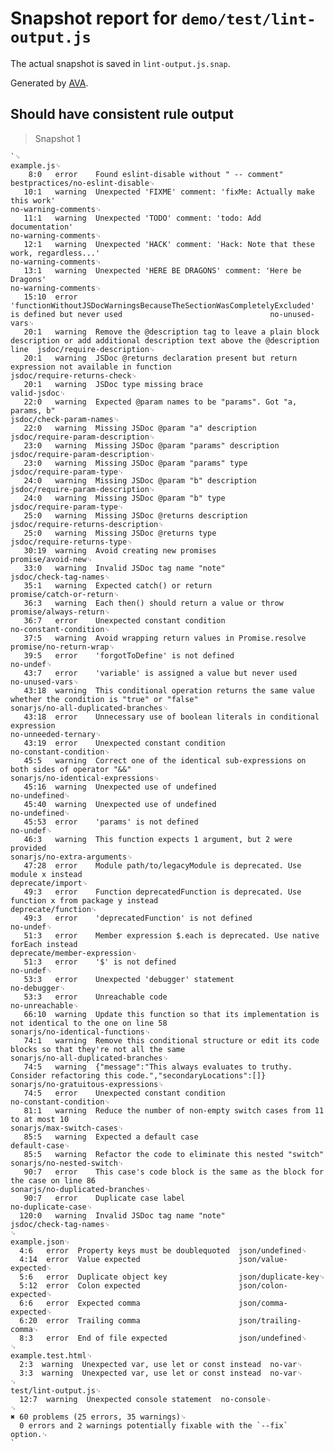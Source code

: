 # Snapshot report for `demo/test/lint-output.js`

The actual snapshot is saved in `lint-output.js.snap`.

Generated by [AVA](https://ava.li).

## Should have consistent rule output

> Snapshot 1

    `␊
    example.js␊
        8:0   error    Found eslint-disable without " -- comment"                                                                                     bestpractices/no-eslint-disable␊
       10:1   warning  Unexpected 'FIXME' comment: 'fixMe: Actually make this work'                                                                   no-warning-comments␊
       11:1   warning  Unexpected 'TODO' comment: 'todo: Add documentation'                                                                           no-warning-comments␊
       12:1   warning  Unexpected 'HACK' comment: 'Hack: Note that these work, regardless...'                                                         no-warning-comments␊
       13:1   warning  Unexpected 'HERE BE DRAGONS' comment: 'Here be Dragons'                                                                        no-warning-comments␊
       15:10  error    'functionWithoutJSDocWarningsBecauseTheSectionWasCompletelyExcluded' is defined but never used                                 no-unused-vars␊
       20:1   warning  Remove the @description tag to leave a plain block description or add additional description text above the @description line  jsdoc/require-description␊
       20:1   warning  JSDoc @returns declaration present but return expression not available in function                                             jsdoc/require-returns-check␊
       20:1   warning  JSDoc type missing brace                                                                                                       valid-jsdoc␊
       22:0   warning  Expected @param names to be "params". Got "a, params, b"                                                                       jsdoc/check-param-names␊
       22:0   warning  Missing JSDoc @param "a" description                                                                                           jsdoc/require-param-description␊
       23:0   warning  Missing JSDoc @param "params" description                                                                                      jsdoc/require-param-description␊
       23:0   warning  Missing JSDoc @param "params" type                                                                                             jsdoc/require-param-type␊
       24:0   warning  Missing JSDoc @param "b" description                                                                                           jsdoc/require-param-description␊
       24:0   warning  Missing JSDoc @param "b" type                                                                                                  jsdoc/require-param-type␊
       25:0   warning  Missing JSDoc @returns description                                                                                             jsdoc/require-returns-description␊
       25:0   warning  Missing JSDoc @returns type                                                                                                    jsdoc/require-returns-type␊
       30:19  warning  Avoid creating new promises                                                                                                    promise/avoid-new␊
       33:0   warning  Invalid JSDoc tag name "note"                                                                                                  jsdoc/check-tag-names␊
       35:1   warning  Expected catch() or return                                                                                                     promise/catch-or-return␊
       36:3   warning  Each then() should return a value or throw                                                                                     promise/always-return␊
       36:7   error    Unexpected constant condition                                                                                                  no-constant-condition␊
       37:5   warning  Avoid wrapping return values in Promise.resolve                                                                                promise/no-return-wrap␊
       39:5   error    'forgotToDefine' is not defined                                                                                                no-undef␊
       43:7   error    'variable' is assigned a value but never used                                                                                  no-unused-vars␊
       43:18  warning  This conditional operation returns the same value whether the condition is "true" or "false"                                   sonarjs/no-all-duplicated-branches␊
       43:18  error    Unnecessary use of boolean literals in conditional expression                                                                  no-unneeded-ternary␊
       43:19  error    Unexpected constant condition                                                                                                  no-constant-condition␊
       45:5   warning  Correct one of the identical sub-expressions on both sides of operator "&&"                                                    sonarjs/no-identical-expressions␊
       45:16  warning  Unexpected use of undefined                                                                                                    no-undefined␊
       45:40  warning  Unexpected use of undefined                                                                                                    no-undefined␊
       45:53  error    'params' is not defined                                                                                                        no-undef␊
       46:3   warning  This function expects 1 argument, but 2 were provided                                                                          sonarjs/no-extra-arguments␊
       47:28  error    Module path/to/legacyModule is deprecated. Use module x instead                                                                deprecate/import␊
       49:3   error    Function deprecatedFunction is deprecated. Use function x from package y instead                                               deprecate/function␊
       49:3   error    'deprecatedFunction' is not defined                                                                                            no-undef␊
       51:3   error    Member expression $.each is deprecated. Use native forEach instead                                                             deprecate/member-expression␊
       51:3   error    '$' is not defined                                                                                                             no-undef␊
       53:3   error    Unexpected 'debugger' statement                                                                                                no-debugger␊
       53:3   error    Unreachable code                                                                                                               no-unreachable␊
       66:10  warning  Update this function so that its implementation is not identical to the one on line 58                                         sonarjs/no-identical-functions␊
       74:1   warning  Remove this conditional structure or edit its code blocks so that they're not all the same                                     sonarjs/no-all-duplicated-branches␊
       74:5   warning  {"message":"This always evaluates to truthy. Consider refactoring this code.","secondaryLocations":[]}                         sonarjs/no-gratuitous-expressions␊
       74:5   error    Unexpected constant condition                                                                                                  no-constant-condition␊
       81:1   warning  Reduce the number of non-empty switch cases from 11 to at most 10                                                              sonarjs/max-switch-cases␊
       85:5   warning  Expected a default case                                                                                                        default-case␊
       85:5   warning  Refactor the code to eliminate this nested "switch"                                                                            sonarjs/no-nested-switch␊
       90:7   error    This case's code block is the same as the block for the case on line 86                                                        sonarjs/no-duplicated-branches␊
       90:7   error    Duplicate case label                                                                                                           no-duplicate-case␊
      120:0   warning  Invalid JSDoc tag name "note"                                                                                                  jsdoc/check-tag-names␊
    ␊
    example.json␊
      4:6   error  Property keys must be doublequoted  json/undefined␊
      4:14  error  Value expected                      json/value-expected␊
      5:6   error  Duplicate object key                json/duplicate-key␊
      5:12  error  Colon expected                      json/colon-expected␊
      6:6   error  Expected comma                      json/comma-expected␊
      6:20  error  Trailing comma                      json/trailing-comma␊
      8:3   error  End of file expected                json/undefined␊
    ␊
    example.test.html␊
      2:3  warning  Unexpected var, use let or const instead  no-var␊
      3:3  warning  Unexpected var, use let or const instead  no-var␊
    ␊
    test/lint-output.js␊
      12:7  warning  Unexpected console statement  no-console␊
    ␊
    ✖ 60 problems (25 errors, 35 warnings)␊
      0 errors and 2 warnings potentially fixable with the `--fix` option.␊
    `
